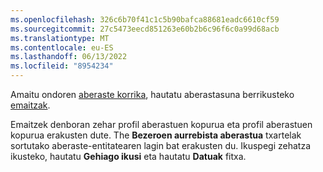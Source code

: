 ```yaml
---
ms.openlocfilehash: 326c6b70f41c1c5b90bafca88681eadc6610cf59
ms.sourcegitcommit: 27c5473eecd851263e60b2b6c96f6c0a99d68acb
ms.translationtype: MT
ms.contentlocale: eu-ES
ms.lasthandoff: 06/13/2022
ms.locfileid: "8954234"
---
```

Amaitu ondoren [aberaste korrika](../enrichment-hub.md#run-or-refresh-enrichments), hautatu aberastasuna berrikusteko [emaitzak](../enrichment-hub.md#enrichment-results). 

Emaitzek denboran zehar profil aberastuen kopurua eta profil aberastuen kopurua erakusten dute. The **Bezeroen aurrebista aberastua** txartelak sortutako aberaste-entitatearen lagin bat erakusten du. Ikuspegi zehatza ikusteko, hautatu **Gehiago ikusi** eta hautatu **Datuak** fitxa.
